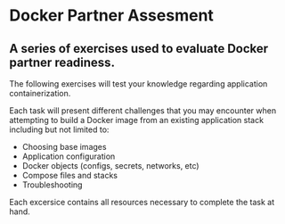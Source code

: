# Docker Partner Assesment
## A series of exercises used to evaluate Docker partner readiness.
The following exercises will test your knowledge regarding application containerization.

Each task will present different challenges that you may encounter when attempting to build a Docker image from an existing application stack including but not limited to:

* Choosing base images
* Application configuration
* Docker objects (configs, secrets, networks, etc)
* Compose files and stacks
* Troubleshooting

Each excersice contains all resources necessary to complete the task at hand.